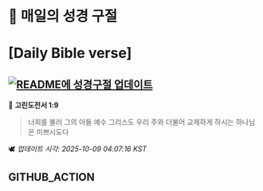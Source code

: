 # 🙏 매일의 성경 구절
# [Daily Bible verse]
## [![README에 성경구절 업데이트](https://github.com/DONGSUKA/first_test/actions/workflows/update-readme-bible.yml/badge.svg)](https://github.com/DONGSUKA/first_test/actions/workflows/update-readme-bible.yml)
<!-- START_BIBLE_VERSE -->
📖 **고린도전서 1:9**
> 너희를 불러 그의 아들 예수 그리스도 우리 주와 더불어 교제하게 하시는 하나님은 미쁘시도다

🕊️ _업데이트 시각: 2025-10-09 04:07:16 KST_
  <!-- END_BIBLE_VERSE -->
## GITHUB_ACTION
